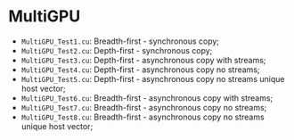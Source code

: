 # MultiGPU
- ```MultiGPU_Test1.cu```: Breadth-first - synchronous copy;
- ```MultiGPU_Test2.cu```: Depth-first   - synchronous copy;
- ```MultiGPU_Test3.cu```: Depth-first   - asynchronous copy with streams;
- ```MultiGPU_Test4.cu```: Depth-first   - asynchronous copy no   streams;
- ```MultiGPU_Test5.cu```: Depth-first   - asynchronous copy no   streams unique host vector;
- ```MultiGPU_Test6.cu```: Breadth-first - asynchronous copy with streams;
- ```MultiGPU_Test7.cu```: Breadth-first - asynchronous copy no   streams;
- ```MultiGPU_Test8.cu```: Breadth-first - asynchronous copy no   streams unique host vector;

